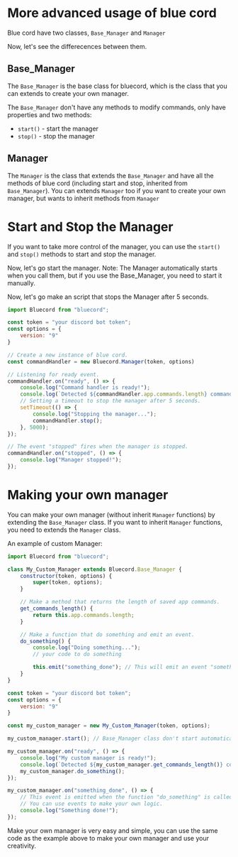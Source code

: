 # More advanced usage of blue cord

Blue cord have two classes, `Base_Manager` and `Manager`

Now, let's see the differecences between them.

## Base_Manager
The `Base_Manager` is the base class for bluecord, which is the class that you can extends to create your own manager.

The `Base_Manager` don't have any methods to modify commands, only have properties and two methods:

- `start()` - start the manager
- `stop()` - stop the manager

## Manager
The `Manager` is the class that extends the `Base_Manager` and have all the methods of blue cord (including start and stop, inherited from `Base_Manager`).
You can extends `Manager` too if you want to create your own manager, but wants to inherit methods from `Manager`

# Start and Stop the Manager
If you want to take more control of the manager, you can use the `start()` and `stop()` methods to start and stop the manager.

Now, let's go start the manager.
Note: The Manager automatically starts when you call them, but if you use the Base_Manager, you need to start it manually.

Now, let's go make an  script that stops the Manager after 5 seconds.
```js
import Bluecord from "bluecord";

const token = "your discord bot token";
const options = {
    version: "9"
}

// Create a new instance of blue cord.
const commandHandler = new Bluecord.Manager(token, options)

// Listening for ready event.
commandHandler.on("ready", () => {
    console.log("Command handler is ready!");
    console.log(`Detected ${commandHandler.app.commands.length} commands.`);
    // Setting a timeout to stop the manager after 5 seconds.
    setTimeout(() => {
        console.log("Stopping the manager...");
        commandHandler.stop();
    }, 5000);
});

// The event "stopped" fires when the manager is stopped.
commandHandler.on("stopped", () => {
    console.log("Manager stopped!");
});
```

# Making your own manager

You can make your own manager (without inherit `Manager` functions) by extending the `Base_Manager` class.
If you want to inherit `Manager` functions, you need to extends the `Manager` class.

An example of custom Manager:
```js
import Bluecord from "bluecord";

class My_Custom_Manager extends Bluecord.Base_Manager {
    constructor(token, options) {
        super(token, options);
    }

    // Make a method that returns the length of saved app commands.
    get_commands_length() {
        return this.app.commands.length;
    }

    // Make a function that do something and emit an event.
    do_something() {
        console.log("Doing something...");
        // your code to do something

        this.emit("something_done"); // This will emit an event "something_done", you can listen to it. :D
    }
}

const token = "your discord bot token";
const options = {
    version: "9"
}

const my_custom_manager = new My_Custom_Manager(token, options);

my_custom_manager.start(); // Base_Manager class don't start automatically, you need to start it manually, or make your own auto start :D

my_custom_manager.on("ready", () => {
    console.log("My custom manager is ready!");
    console.log(`Detected ${my_custom_manager.get_commands_length()} commands.`);
    my_custom_manager.do_something();
});

my_custom_manager.on("something_done", () => {
    // This event is emitted when the function "do_something" is called.
    // You can use events to make your own logic.
    console.log("Something done!");
});
```
Make your own manager is very easy and simple, you can use the same code as the example above to make your own manager and use your creativity.
